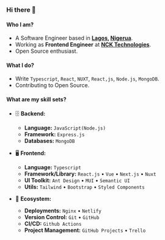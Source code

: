 ### Hi there 👋

#### Who I am?

- A Software Engineer based in **[Lagos](https://en.wikipedia.org/wiki/Lagos), [Nigerua](https://en.wikipedia.org/wiki/Nigeria)**.
- Working as **Frontend Engineer** at **[NCK Technologies](https://ncktech.com)**.
- Open Source enthusiast.

#### What I do?

- Write `Typescript`, `React`, `NUXT`, `React,js`, `Node.js`, `MongoDB`.
- Contributing to Open Source.

#### What are my skill sets?

- 🗄️ **Backend:**

  - **Language:** `JavaScript(Node.js)`
  - **Framework:** `Express.js`
  - **Databases:** `MongoDB`


- 🖥 **Frontend:**

  - **Language:** `Typescript`
  - **Framework/Library:** `React.js` • `Vue` • `Next.js` • `Nuxt`
  - **UI Toolkit:** `Ant Design` • `MUI` • `Semantic UI`
  - **Utils:** `Tailwind` • `Bootstrap` • `Styled Components`

- 🎡 **Ecosystem:**
  - **Deployments:** `Nginx` • `Netlify` 
  - **Version Control:** `Git` • `GitHub`
  - **CI/CD:** `Github Actions` 
  - **Project Management:** `GitHub Projects` • `Trello` 


<br/>
<br/>
<br/>

<!--
**4larin/4larin** is a ✨ _special_ ✨ repository because its `README.md` (this file) appears on your GitHub profile.

Here are some ideas to get you started:

- 🔭 I’m currently working on ...
- 🌱 I’m currently learning ...
- 👯 I’m looking to collaborate on ...
- 🤔 I’m looking for help with ...
- 💬 Ask me about ...
- 📫 How to reach me: ...
- 😄 Pronouns: ...
- ⚡ Fun fact: ...
-->
